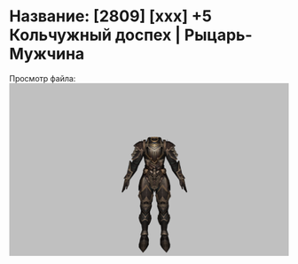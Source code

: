 # Название: [2809] [xxx] +5 Кольчужный доспех | Рыцарь-Мужчина

Просмотр файла:
![p000006.png](p000006.png)